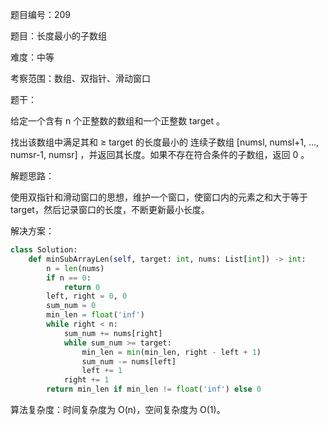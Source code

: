 题目编号：209

题目：长度最小的子数组

难度：中等

考察范围：数组、双指针、滑动窗口

题干：

给定一个含有 n 个正整数的数组和一个正整数 target 。

找出该数组中满足其和 ≥ target 的长度最小的 连续子数组 [numsl, numsl+1, ..., numsr-1, numsr] ，并返回其长度。如果不存在符合条件的子数组，返回 0 。

解题思路：

使用双指针和滑动窗口的思想，维护一个窗口，使窗口内的元素之和大于等于 target，然后记录窗口的长度，不断更新最小长度。

解决方案：

```python
class Solution:
    def minSubArrayLen(self, target: int, nums: List[int]) -> int:
        n = len(nums)
        if n == 0:
            return 0
        left, right = 0, 0
        sum_num = 0
        min_len = float('inf')
        while right < n:
            sum_num += nums[right]
            while sum_num >= target:
                min_len = min(min_len, right - left + 1)
                sum_num -= nums[left]
                left += 1
            right += 1
        return min_len if min_len != float('inf') else 0
```

算法复杂度：时间复杂度为 O(n)，空间复杂度为 O(1)。
